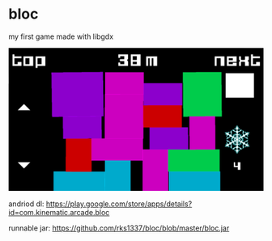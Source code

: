 # bloc
my first game made with libgdx

![Alt text](https://github.com/rks1337/bloc/blob/master/bloc_screen_1.png "( ͡◉ ͜ʖ ͡◉)")

andriod dl: https://play.google.com/store/apps/details?id=com.kinematic.arcade.bloc

runnable jar: https://github.com/rks1337/bloc/blob/master/bloc.jar
